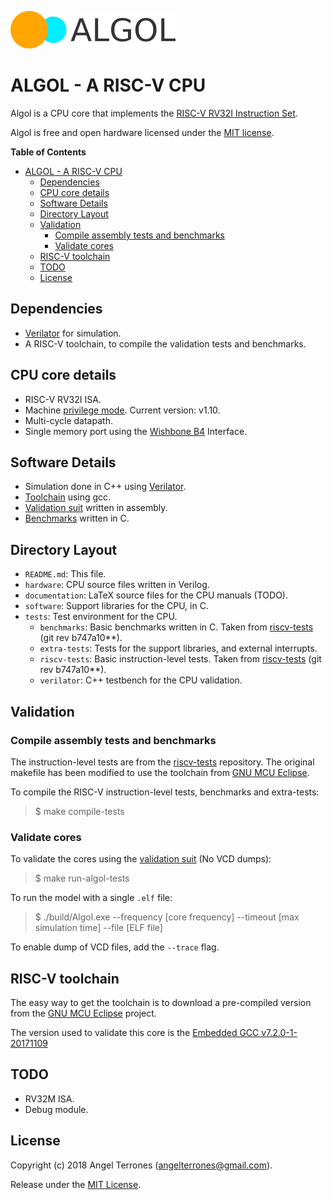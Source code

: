 ![logo](documentation/img/logo.png)

ALGOL - A RISC-V CPU
====================

Algol is a CPU core that implements the [RISC-V RV32I Instruction Set](http://riscv.org/).

Algol is free and open hardware licensed under the [MIT license](https://en.wikipedia.org/wiki/MIT_License).

<!-- markdown-toc start - Don't edit this section. Run M-x markdown-toc-refresh-toc -->
**Table of Contents**

- [ALGOL - A RISC-V CPU](#algol---a-risc-v-cpu)
    - [Dependencies](#dependencies)
    - [CPU core details](#cpu-core-details)
    - [Software Details](#software-details)
    - [Directory Layout](#directory-layout)
    - [Validation](#validation)
        - [Compile assembly tests and benchmarks](#compile-assembly-tests-and-benchmarks)
        - [Validate cores](#validate-cores)
    - [RISC-V toolchain](#risc-v-toolchain)
    - [TODO](#todo)
    - [License](#license)

<!-- markdown-toc end -->

Dependencies
------------
- [Verilator](https://www.veripool.org/wiki/verilator) for simulation.
- A RISC-V toolchain, to compile the validation tests and benchmarks.

CPU core details
-----------------
- RISC-V RV32I ISA.
- Machine [privilege mode](https://riscv.org/specifications/privileged-isa/). Current version: v1.10.
- Multi-cycle datapath.
- Single memory port using the [Wishbone B4](https://www.ohwr.org/attachments/179/wbspec_b4.pdf) Interface.

Software Details
----------------
- Simulation done in C++ using [Verilator](https://www.veripool.org/wiki/verilator).
- [Toolchain](http://riscv.org/software-tools/) using gcc.
- [Validation suit](http://riscv.org/software-tools/riscv-tests/) written in assembly.
- [Benchmarks](http://riscv.org/software-tools/riscv-tests/) written in C.

Directory Layout
----------------
- `README.md`: This file.
- `hardware`: CPU source files written in Verilog.
- `documentation`: LaTeX source files for the CPU manuals (TODO).
- `software`: Support libraries for the CPU, in C.
- `tests`: Test environment for the CPU.
    - `benchmarks`: Basic benchmarks written in C. Taken from [riscv-tests](http://riscv.org/software-tools/riscv-tests/) (git rev b747a10**).
    - `extra-tests`: Tests for the support libraries, and external interrupts.
    - `riscv-tests`: Basic instruction-level tests. Taken from [riscv-tests](http://riscv.org/software-tools/riscv-tests/) (git rev b747a10**).
    - `verilator`: C++ testbench for the CPU validation.

Validation
----------
### Compile assembly tests and benchmarks
The instruction-level tests are from the [riscv-tests](http://riscv.org/software-tools/riscv-tests/) repository.
The original makefile has been modified to use the toolchain from [GNU MCU Eclipse](https://gnu-mcu-eclipse.github.io/).

To compile the RISC-V instruction-level tests, benchmarks and extra-tests:

> $ make compile-tests

### Validate cores
To validate the cores using the [validation suit](http://riscv.org/software-tools/riscv-tests/) (No VCD dumps):

> $ make run-algol-tests

To run the model with a single `.elf` file:

> $ ./build/Algol.exe --frequency [core frequency] --timeout [max simulation time] --file [ELF file]

To enable dump of VCD files, add the `--trace` flag.

RISC-V toolchain
----------------
The easy way to get the toolchain is to download a pre-compiled version from the
[GNU MCU Eclipse](https://gnu-mcu-eclipse.github.io/) project.

The version used to validate this core is the [Embedded GCC v7.2.0-1-20171109](https://gnu-mcu-eclipse.github.io/blog/2017/11/09/riscv-none-gcc-v7-2-0-1-20171109-released/)

TODO
----
- RV32M ISA.
- Debug module.

License
-------
Copyright (c) 2018 Angel Terrones (<angelterrones@gmail.com>).

Release under the [MIT License](MITlicense.md).
